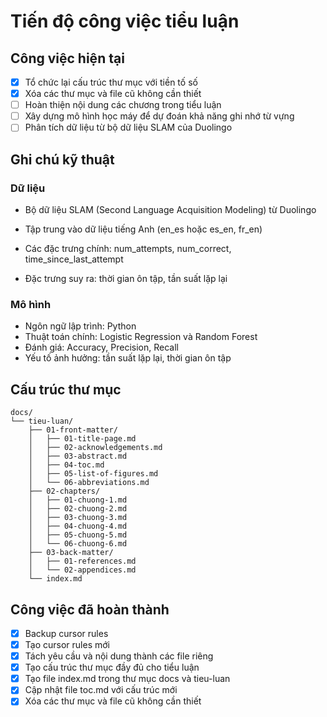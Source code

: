 # Tiến độ công việc tiểu luận

## Công việc hiện tại

- [x] Tổ chức lại cấu trúc thư mục với tiền tố số
- [x] Xóa các thư mục và file cũ không cần thiết
- [ ] Hoàn thiện nội dung các chương trong tiểu luận
- [ ] Xây dựng mô hình học máy để dự đoán khả năng ghi nhớ từ vựng
- [ ] Phân tích dữ liệu từ bộ dữ liệu SLAM của Duolingo

## Ghi chú kỹ thuật

### Dữ liệu

- Bộ dữ liệu SLAM (Second Language Acquisition Modeling) từ Duolingo

- Tập trung vào dữ liệu tiếng Anh (en_es hoặc es_en, fr_en)
- Các đặc trưng chính: num_attempts, num_correct, time_since_last_attempt
- Đặc trưng suy ra: thời gian ôn tập, tần suất lặp lại

### Mô hình

- Ngôn ngữ lập trình: Python
- Thuật toán chính: Logistic Regression và Random Forest
- Đánh giá: Accuracy, Precision, Recall
- Yếu tố ảnh hưởng: tần suất lặp lại, thời gian ôn tập

## Cấu trúc thư mục


```
docs/
└── tieu-luan/
    ├── 01-front-matter/
    │   ├── 01-title-page.md
    │   ├── 02-acknowledgements.md
    │   ├── 03-abstract.md
    │   ├── 04-toc.md
    │   ├── 05-list-of-figures.md
    │   └── 06-abbreviations.md
    ├── 02-chapters/
    │   ├── 01-chuong-1.md
    │   ├── 02-chuong-2.md
    │   ├── 03-chuong-3.md
    │   ├── 04-chuong-4.md
    │   ├── 05-chuong-5.md
    │   └── 06-chuong-6.md
    ├── 03-back-matter/
    │   ├── 01-references.md
    │   └── 02-appendices.md
    └── index.md
```

## Công việc đã hoàn thành

- [x] Backup cursor rules
- [x] Tạo cursor rules mới
- [x] Tách yêu cầu và nội dung thành các file riêng
- [x] Tạo cấu trúc thư mục đầy đủ cho tiểu luận
- [x] Tạo file index.md trong thư mục docs và tieu-luan
- [x] Cập nhật file toc.md với cấu trúc mới
- [x] Xóa các thư mục và file cũ không cần thiết
